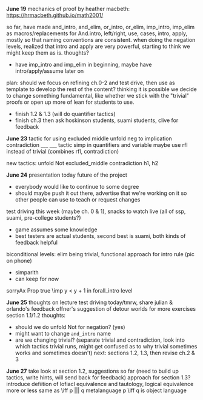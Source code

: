 **June 19**
mechanics of proof by heather macbeth: https://hrmacbeth.github.io/math2001/

so far, have made and_intro, and_elim, or_intro, or_elim, imp_intro, imp_elim as macros/replacements for And.intro, left/right, use, cases, intro, apply, mostly so that naming conventions are consistent. when doing the negation levels, realized that intro and apply are very powerful, starting to think we might keep them as is. thoughts?
- have imp_intro and imp_elim in beginning, maybe have intro/apply/assume later on

plan: should we focus on refining ch.0-2 and test drive, then use as template to develop the rest of the content? thinking it is possible we decide to change something fundamental, like whether we stick with the "trivial" proofs or open up more of lean for students to use.
- finish 1.2 & 1.3 (will do quantifier tactics)
- finish ch.3 then ask hoskinson students, suami students, clive for feedback

**June 23**
tactic for using excluded middle
unfold neg to implication
contradiction ___ ___ tactic
simp in quantifiers and variable
maybe use rfl instead of trivial (combines rfl, contradiction)

new tactics:
unfold Not
excluded_middle
contradiction h1, h2

**June 24**
presentation today
future of the project
- everybody would like to continue to some degree
- should maybe push it out there, advertise that we're working on it so other people can use to teach or request changes

test driving this week (maybe ch. 0 & 1), snacks to watch live (all of ssp, suami, pre-college students?)
- game assumes some knowledge
- best testers are actual students, second best is suami, both kinds of feedback helpful

biconditional levels: elim being trivial, functional approach for intro rule (pic on phone)
- simparith
- can keep for now

sorryAx Prop true \imp y < y + 1 in forall_intro level

**June 25**
thoughts on lecture
test driving today/tmrw, share julian & orlando's feedback
offner's suggestion of detour worlds for more exercises
section 1.1/1.2 thoughts:
- should we do unfold Not for negation? (yes)
- might want to change `and_intro` name
- are we changing trivial? (separate trivial and contradiction, look into which tactics trivial runs, might get confused as to why trivial sometimes works and sometimes doesn't)
next: sections 1.2, 1.3, then revise ch.2 & 3

**June 27**
take look at section 1.2, suggestions so far (need to build up tactics, write hints, will send back for feedback)
approach for section 1.3?
introduce defiition of lofiacl equivalence and tautology, logical equivalence more or less same as \iff
p ||| q metalanguage
p \iff q is object language

